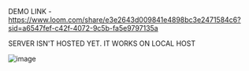 DEMO LINK - https://www.loom.com/share/e3e2643d009841e4898bc3e2471584c6?sid=a6547fef-c42f-4072-9c5b-fa5e9797135a

SERVER ISN'T HOSTED YET. IT WORKS ON LOCAL HOST


![image](https://github.com/aniketsinha2002/ChitChat/assets/97850511/a4f694af-f266-478e-a651-c5de9cbdc486)
